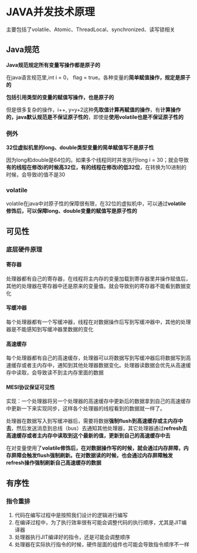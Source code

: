 # JAVA并发技术原理

主要包括了volatile、Atomic、ThreadLocal、synchronized、读写锁相关

## Java规范

**Java规范规定所有变量写操作都是原子的**

在java语言规范里,int i = 0， flag = true。各种变量的**简单赋值操作，规定是原子的**

**包括引用类型的变量的赋值写操作，也是原子的**

但是很多复杂的操作，i++,  y=y+2这种**先取值计算再赋值的操作**，有**计算操作的，java默认规范是不保证原子性的**，即使是**使用volatile也是不保证原子性的**

### 例外

**32位虚拟机里的long、double类型变量的简单赋值写不是原子性**

因为long和double是64位的。如果多个线程同时并发执行long i = 30；就会导致**有的线程在修改i的时候高32位，有的线程在修改i的低32位**，在转换为10进制的时候，会导致i的值不是30

### volatile

volatile在java中对原子性的保障很有限，在32位的虚拟机中，可以通过**volatile修饰后，可以保障long、double变量的赋值写是原子性的**

## 可见性

### 底层硬件原理

#### 寄存器

处理器都有自己的寄存器，在线程将主内存的变量加载到寄存器里并操作赋值后，其他的处理器在寄存器中还是原来的变量值。就会导致别的寄存器不能看到数据变化

#### 写缓冲器

每个处理器都有一个写缓冲器，线程在对数据操作后写到写缓冲器中，其他的处理器是不能感知到写缓冲器里数据的变化

#### 高速缓存

每个处理器都有自己的高速缓存，处理器可以将数据写到写缓冲器后将数据写到高速缓存或者主内存中，通知到其他处理器数据变化。处理器读数据会优先从高速缓存中读取，会导致读不到主内存里面的数据

#### MESI协议保证可见性

实现：一个处理器将另一个处理器的高速缓存中更新后的数据拿到自己的高速缓存中更新一下来实现同步，这样各个处理器的线程看到的数据就一样了。

处理器在数据写入到写缓冲器后，需要将数据**强制flush到高速缓存或主内存中去**，然后发送消息到总线（bus）去通知其他处理器，其它处理器通过**refresh去高速缓存或者主内存中读取到这个最新的值，更新到自己的高速缓存中去**

在对变量使用了**volatile修饰后，在对数据操作写的时候，就会通过内存屏障，内存屏障会触发flush强制刷新。在对数据读的时候，也会通过内存屏障触发refresh操作强制刷新自己高速缓存的数据**

## 有序性

### 指令重排

1. 代码在编写过程中是按照我们设计的逻辑进行编写
2. 在编译过程中，为了执行效率很有可能会调整代码的执行顺序，尤其是JIT编译器
3. 处理器执行JIT编译好的指令，还是可能会调整顺序
4. 处理器在实际执行指令的时候，硬件层面的组件也可能会导致指令顺序不一样